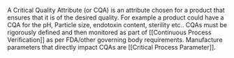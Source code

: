 A Critical Quality Attribute (or CQA) is an attribute chosen for a product that ensures that it is of the desired quality.
For example a product could have a CQA for the pH, Particle size, endotoxin content, sterility etc.. 
CQAs must be rigorously defined and then monitored as part of [[Continuous Process Verification]] as per FDA/other governing body requirements.
Manufacture parameters that directly impact CQAs are [[Critical Process Parameter]].